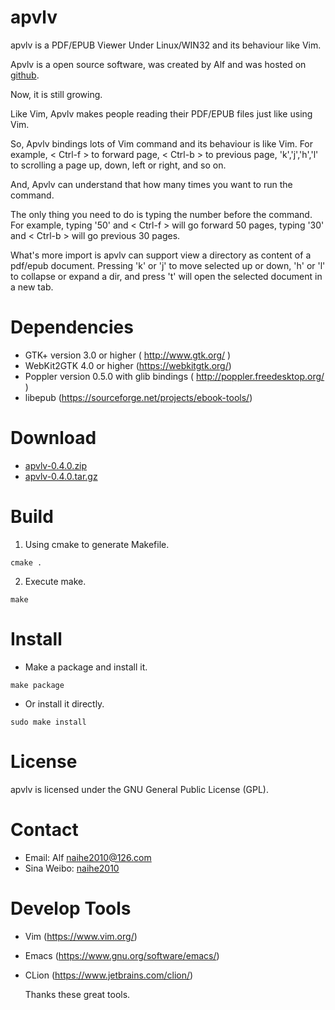 # apvlv

apvlv is a PDF/EPUB Viewer Under Linux/WIN32 and its behaviour like Vim.

Apvlv is a open source software, was created by Alf and was hosted on [github](https://github.com/naihe2010/apvlv).

Now, it is still growing.

Like Vim, Apvlv makes people reading their PDF/EPUB files just like using Vim.

So, Apvlv bindings lots of Vim command and its behaviour is like Vim. For example, < Ctrl-f > to forward page, < Ctrl-b > to previous page, 'k','j','h','l' to scrolling a page up, down, left or right, and so on.

And, Apvlv can understand that how many times you want to run the command.

The only thing you need to do is typing the number before the command. For example, typing '50' and < Ctrl-f > will go forward 50 pages, typing '30' and < Ctrl-b > will go previous 30 pages.

What's more import is apvlv can support view a directory as content of a pdf/epub document. Pressing 'k' or 'j' to move selected up or down, 'h' or 'l' to collapse or expand a dir, and press 't' will open the selected document in a new tab.

# Dependencies

+ GTK+ version 3.0 or higher ( http://www.gtk.org/ )
+ WebKit2GTK 4.0 or higher (https://webkitgtk.org/)
+ Poppler version 0.5.0 with glib bindings ( http://poppler.freedesktop.org/ )
+ libepub (https://sourceforge.net/projects/ebook-tools/)

# Download

+ [apvlv-0.4.0.zip](https://github.com/naihe2010/apvlv/archive/v0.4.0.zip)
+ [apvlv-0.4.0.tar.gz](https://github.com/naihe2010/apvlv/archive/v0.4.0.tar.gz)

# Build

1. Using cmake to generate Makefile.
```
cmake .
```
2. Execute make.
```
make
```

# Install

+ Make a package and install it.
```
make package
```
+ Or install it directly.
```
sudo make install
```


# License

apvlv is licensed under the GNU General Public License (GPL).

# Contact
+ Email: Alf [naihe2010@126.com](mailto:naihe2010@126.com)
+ Sina Weibo: [naihe2010](https://weibo.com/naihe2010)

# Develop Tools
+ Vim (https://www.vim.org/)
+ Emacs (https://www.gnu.org/software/emacs/)
+ CLion (https://www.jetbrains.com/clion/)

  Thanks these great tools.
